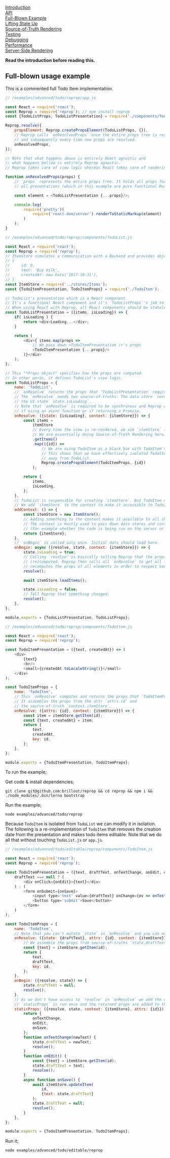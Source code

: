 <!---






    WARNING, READ THIS.
    This is a computed file. Do not edit.
    Edit `/docs/full-blown-example.template.md` instead.












    WARNING, READ THIS.
    This is a computed file. Do not edit.
    Edit `/docs/full-blown-example.template.md` instead.












    WARNING, READ THIS.
    This is a computed file. Do not edit.
    Edit `/docs/full-blown-example.template.md` instead.












    WARNING, READ THIS.
    This is a computed file. Do not edit.
    Edit `/docs/full-blown-example.template.md` instead.












    WARNING, READ THIS.
    This is a computed file. Do not edit.
    Edit `/docs/full-blown-example.template.md` instead.






-->
[Introduction](/../../)<br/>
[API](/docs/api.md)<br/>
[Full-Blown Example](/docs/full-blown-example.md)<br/>
[Lifting State Up](/docs/lifting-state-up.md)<br/>
[Source-of-Truth Rendering](/docs/source-of-truth-rendering.md)<br/>
[Testing](/docs/testing.md)<br/>
[Debugging](/docs/debugging.md)<br/>
[Performance](/docs/performance.md)<br/>
[Server-Side Rendering](/docs/server-side-rendering.md)

**Read the introduction before reading this.**

## Full-blown usage example

This is a commented full Todo Item implementation.

~~~js
// /examples/advanced/todo/reprop/app.js

const React = require('react');
const Reprop = require('reprop'); // npm install reprop
const {TodoListProps, TodoListPresentation} = require('./components/TodoList');

Reprop.resolve({
    propsElement: Reprop.createPropsElement(TodoListProps, {}),
    // Reprop calls `onResolvedProps` once the entire props tree is resolved
    // and subsequently every time new props are resolved.
    onResolvedProps,
});

// Note that what happens above is entirely React agnostic and
// what happens bellow is entirely Reprop agnostic.
// Reprop takes care of view logic whereas React takes care of rendering presentations

function onResolvedProps(props) {
    // `props` represents the entire props tree. It holds all props for
    // all presentations (which in this example are pure functional React components).

    const element = <TodoListPresentation {...props}/>;

    console.log(
        require('pretty')(
            require('react-dom/server').renderToStaticMarkup(element)
        )
    );
}
~~~

~~~js
// /examples/advanced/todo/reprop/components/TodoList.js

const React = require('react');
const Reprop = require('reprop');
// ItemStore simulates a communication with a Backend and provides objects like the following.
// {
//     id: 0,
//     text: 'Buy milk',
//     createdAt: new Date('2017-10-31'),
// }
const ItemStore = require('../stores/Items');
const {TodoItemPresentation, TodoItemProps} = require('./TodoItem');

// TodoList's presentation which is a React component.
// It's a functional React component and it's `TodoListProps`'s job to handle the view logic.
// When using React with Reprop, all React components should be stateless and have no side-effects.
const TodoListPresentation = ({items, isLoading}) => {
    if( isLoading ) {
        return <div>Loading...</div>;
    }

    return (
        <div>{ items.map(props =>
            // We pass down <TodoItemPresentation />'s props
            <TodoItemPresentation {...props}/>
        )}</div>
    );
};

// This "*Props object" specifies how the props are computed.
// In other words, it defines TodoList's view logic.
const TodoListProps = {
    name: 'TodoList',
    // `onResolve` returns the props that `TodoListPresentation` requires.
    // The `onResolve` needs two source-of-truths: The data store `context.itemStore` and
    // the UI state `state.isLoading`.
    // Note that `onResolve` is required to be synchronous and Reprop will throw
    // if using an async function or if returning a Promise.
    onResolve: ({state: {isLoading}, context: {itemStore}}) => {
        const items =
            itemStore
            // Every time the view is re-rendered, we ask `itemStore` for the list of items.
            // We are essentially doing Source-of-Truth Rendering here.
            .getItems()
            .map(({id}) =>
                // We are using TodoItem as a black box with TodoItem's only interface being `id`.
                // This shows that we have effectively isolated TodoItem's view logic
                // away from TodoList.
                Reprop.createPropsElement(TodoItemProps, {id})
            );

        return {
            items,
            isLoading,
        };
    },
    // TodoList is responsible for creating `itemStore`. But TodoItem needs `itemStore` as well.
    // We add `itemStore` to the context to make it accessible to TodoItem.
    addContext: () => {
        const itemStore = new ItemStore();
        // Adding something to the context makes it available to all children and all descendants.
        // The context is mostly used to pass down data stores and contextual information.
        // (For example whether the code is being run on the server or in the browser, the URL, etc.)
        return {itemStore};
    },
    // `onBegin` is called only once. Initial data should load here.
    onBegin: async ({resolve, state, context: {itemStore}}) => {
        state.isLoading = true;
        // Calling `resolve` is basically telling Reprop that the props should be
        // (re)computed. Reprop then calls all `onResolve` to get all latest props. Note that Reprop
        // recomputes the props of all elements in order to respect Source-of-Truth Rendering.
        resolve();

        await itemStore.loadItems();

        state.isLoading = false;
        // Tell Reprop that something changed.
        resolve();
    },
};

module.exports = {TodoListPresentation, TodoListProps};
~~~

~~~js
// /examples/advanced/todo/reprop/components/TodoItem.js

const React = require('react');
const Reprop = require('reprop');

const TodoItemPresentation = ({text, createdAt}) => (
    <div>
        {text}
        <br/>
        <small>{createdAt.toLocaleString()}</small>
    </div>
);

const TodoItemProps = {
    name: 'TodoItem',
    // This `onResolve` computes and returns the props that `TodoItemPresentation` needs.
    // It assembles the props from the attr `attrs.id` and
    // the source-of-truth `context.itemStore`.
    onResolve: ({attrs: {id}, context: {itemStore}}) => {
        const item = itemStore.getItem(id);
        const {text, createdAt} = item;
        return {
            text,
            createdAt,
            key: id,
        };
    },
};

module.exports = {TodoItemPresentation, TodoItemProps};
~~~

To run the example;

Get code & install dependencies;
~~~shell
git clone git@github.com:brillout/reprop && cd reprop && npm i && ./node_modules/.bin/lerna bootstrap
~~~

Run the example;
~~~shell
node examples/advanced/todo/reprop
~~~

Because `TodoItem` is isolated from `TodoList` we can modify it in isolation.
The following is a re-implementation of `TodoItem`
that removes the creation date from the presentation
and makes todo items editable.
Note that we do all that without touching `TodoList.js` or `app.js`.

~~~js
// /examples/advanced/todo/editable/reprop/components/TodoItem.js

const React = require('react');
const Reprop = require('reprop');

const TodoItemPresentation = ({text, draftText, onTextChange, onEdit, onSave}) => (
    draftText === null ? (
        <div onClick={onEdit}>{text}</div>
    ) : (
        <form onSubmit={onSave}>
            <input type='text' value={draftText} onChange={ev => onTextChange(ev.target.value)} />
            <button type='submit'>Save</button>
        </form>
    )
);

const TodoItemProps = {
    name: 'TodoItem',
    // Note that you can't mutate `state` in `onResolve` and you can never mutate `attrs`
    onResolve: ({state: {draftText}, attrs: {id}, context: {itemStore}}) => {
        // We assemble the props from source-of-truths `state.draftText` and `context.itemStore`
        const {text} = itemStore.getItem(id);
        return {
            text,
            draftText,
            key: id,
        };
    },
    onBegin: ({resolve, state}) => {
        state.draftText = null;
        resolve();
    },
    // As we don't have access to `resolve` in `onResolve` we add the event listeners to `staticProps`,
    // `staticProps` is run once and the returned props are added to the props returned by `onResolve`
    staticProps: ({resolve, state, context: {itemStore}, attrs: {id}}) => {
        return {
            onTextChange,
            onEdit,
            onSave,
        };
        function onTextChange(newText) {
            state.draftText = newText;
            resolve();
        }
        function onEdit() {
            const {text} = itemStore.getItem(id);
            state.draftText = text;
            resolve();
        }
        async function onSave() {
            await itemStore.updateItem(
                id,
                {text: state.draftText}
            );
            state.draftText = null;
            resolve();
        }
    },
};

module.exports = {TodoItemPresentation, TodoItemProps};
~~~

Run it;
~~~shell
node examples/advanced/todo/editable/reprop
~~~


<!---






    WARNING, READ THIS.
    This is a computed file. Do not edit.
    Edit `/docs/full-blown-example.template.md` instead.












    WARNING, READ THIS.
    This is a computed file. Do not edit.
    Edit `/docs/full-blown-example.template.md` instead.












    WARNING, READ THIS.
    This is a computed file. Do not edit.
    Edit `/docs/full-blown-example.template.md` instead.












    WARNING, READ THIS.
    This is a computed file. Do not edit.
    Edit `/docs/full-blown-example.template.md` instead.












    WARNING, READ THIS.
    This is a computed file. Do not edit.
    Edit `/docs/full-blown-example.template.md` instead.






-->
